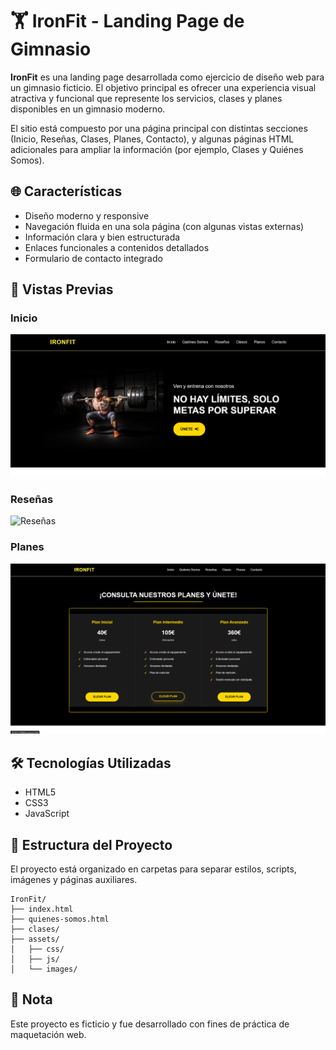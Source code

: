 # 🏋️ IronFit - Landing Page de Gimnasio

**IronFit** es una landing page desarrollada como ejercicio de diseño web para un gimnasio ficticio. El objetivo principal es ofrecer una experiencia visual atractiva y funcional que represente los servicios, clases y planes disponibles en un gimnasio moderno.

El sitio está compuesto por una página principal con distintas secciones (Inicio, Reseñas, Clases, Planes, Contacto), y algunas páginas HTML adicionales para ampliar la información (por ejemplo, Clases y Quiénes Somos).

## 🌐 Características

- Diseño moderno y responsive
- Navegación fluida en una sola página (con algunas vistas externas)
- Información clara y bien estructurada
- Enlaces funcionales a contenidos detallados
- Formulario de contacto integrado

## 📸 Vistas Previas

### Inicio
![Inicio](assets/images/miniaturas/inicio.png)

### Reseñas
![Reseñas](assets/images/miniaturas/reseñas.png)

### Planes
![Planes](assets/images/miniaturas/planes.png)

## 🛠️ Tecnologías Utilizadas

- HTML5  
- CSS3  
- JavaScript 

## 📁 Estructura del Proyecto

El proyecto está organizado en carpetas para separar estilos, scripts, imágenes y páginas auxiliares.

```
IronFit/
├── index.html
├── quienes-somos.html
├── clases/
├── assets/
│   ├── css/
│   ├── js/
│   └── images/
```

## 📌 Nota

Este proyecto es ficticio y fue desarrollado con fines de práctica de maquetación web.
